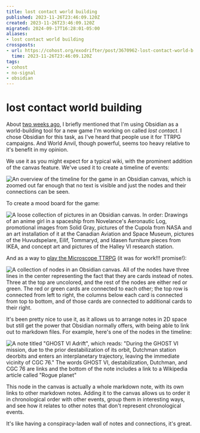```yaml
---
title: lost contact world building
published: 2023-11-26T23:46:09.120Z
created: 2023-11-26T23:46:09.120Z
migrated: 2024-09-17T16:28:01-05:00
aliases:
- lost contact world building
crossposts:
- url: https://cohost.org/exodrifter/post/3670962-lost-contact-world-b
  time: 2023-11-26T23:46:09.120Z
tags:
- cohost
- no-signal
- obsidian
---
```


# lost contact world building

About [two weeks ago](20231114155758.md), I briefly mentioned that I'm using Obsidian as a world-building tool for a new game I'm working on called _lost contact_. I chose Obsidian for this task, as I've heard that people use it for TTRPG campaigns. And World Anvil, though powerful, seems too heavy relative to it's benefit in my opinion.

We use it as you might expect for a typical wiki, with the prominent addition of the canvas feature. We've used it to create a timeline of events:

![An overview of the timeline for the game in an Obsidian canvas, which is zoomed out far enough that no text is visible and just the nodes and their connections can be seen.](20231126234609-timeline.png)

To create a mood board for the game:

![A loose collection of pictures in an Obsidian canvas. In order: Drawings of an anime girl in a spaceship from Novelance's Aeronautic Log, promotional images from Solid Gray, pictures of the Cupola from NASA and an art installation of it at the Canadian Aviation and Space Museum, pictures of the Huvudspelare, Eilif, Tommaryd, and Idasen furniture pieces from IKEA, and concept art and pictures of the Halley VI research station.](20231126234609-moodboard.png)

And as a way to [play the Microscope TTRPG](https://vods.exodrifter.space/2023/11/26/1929) (it was for work!!! promise!):

![A collection of nodes in an Obsidian canvas. All of the nodes have three lines in the center representing the fact that they are cards instead of notes. Three at the top are uncolored, and the rest of the nodes are either red or green. The red or green cards are connected to each other; the top row is connected from left to right, the columns below each card is connected from top to bottom, and of those cards are connected to additional cards to their right.](20231126234609-microscope.png)

It's been pretty nice to use it, as it allows us to arrange notes in 2D space but still get the power that Obsidian normally offers, with being able to link out to markdown files. For example, here's one of the nodes in the timeline:

![A note titled "GHOST VI Adrift", which reads: "During the GHOST VI mission, due to the prior destabilization of its orbit, Dutchman station deorbits and enters an interplanetary trajectory, leaving the immediate vicinity of CGC 76." The words GHOST VI, destabilization, Dutchman, and CGC 76 are links and the bottom of the note includes a link to a Wikipedia article called "Rogue planet"](20231126234609-ghost-vi.png)

This node in the canvas is actually a whole markdown note, with its own links to other markdown notes. Adding it to the canvas allows us to order it in chronological order with other events, group them in interesting ways, and see how it relates to other notes that don't represent chronological events.

It's like having a conspiracy-laden wall of notes and connections, it's great.
